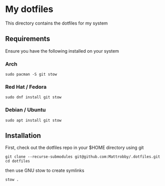 # My dotfiles

This directory contains the dotfiles for my system

## Requirements

Ensure you have the following installed on your system

### Arch

```
sudo pacman -S git stow
```

### Red Hat / Fedora

```
sudo dnf install git stow
```

### Debian / Ubuntu 

```
sudo apt install git stow
```

## Installation

First, check out the dotfiles repo in your $HOME directory using git

```
git clone --recurse-submodules git@github.com:Mattrobby/.dotfiles.git
cd dotfiles
```

then use GNU stow to create symlinks

```
stow .
```
